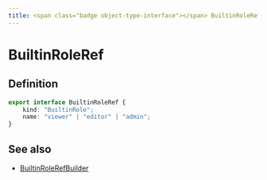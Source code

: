 ```yaml
---
title: <span class="badge object-type-interface"></span> BuiltinRoleRef
---
```

# <span class="badge object-type-interface"></span> BuiltinRoleRef

## Definition

```typescript
export interface BuiltinRoleRef {
	kind: "BuiltinRole";
	name: "viewer" | "editor" | "admin";
}

```
## See also

 * <span class="badge builder"></span> [BuiltinRoleRefBuilder](./builder-BuiltinRoleRefBuilder.md)
